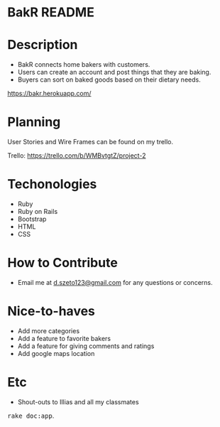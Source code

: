 # BakR README

# Description

* BakR connects home bakers with customers. 
* Users can create an account and post things that they are baking. 
* Buyers can sort on baked goods based on their dietary needs. 

https://bakr.herokuapp.com/

# Planning

User Stories and Wire Frames can be found on my trello.

Trello: https://trello.com/b/WMBvtgtZ/project-2

# Techonologies
* Ruby 
* Ruby on Rails
* Bootstrap
* HTML
* CSS


# How to Contribute

* Email me at d.szeto123@gmail.com for any questions or concerns.


# Nice-to-haves
* Add more categories
* Add a feature to favorite bakers
* Add a feature for giving comments and ratings
* Add google maps location

# Etc
* Shout-outs to Illias and all my classmates





<tt>rake doc:app</tt>.
